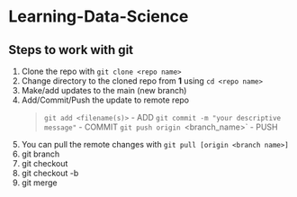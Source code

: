 # Learning-Data-Science

## Steps to work with git
1. Clone the repo with `git clone <repo name>`
2. Change directory to the cloned repo from **1** using `cd <repo name>`
3. Make/add updates to the main (new branch)
4. Add/Commit/Push the update to remote repo
    > `git add <filename(s)>` - ADD
    > `git commit -m "your descriptive message"` - COMMIT
    > `git push origin `<branch_name>` - PUSH
5. You can pull the remote changes with `git pull [origin <branch name>]`
6. git branch
7. git checkout <existing-branchname>
8. git checkout -b <non-existing-branchname>
9. git merge <exixting other branch>
